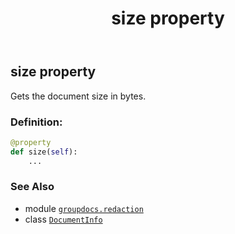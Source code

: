 ﻿---
title: size property
second_title: GroupDocs.Redaction for Python via .NET API References
description: 
type: docs
weight: 60
url: /groupdocs.redaction/documentinfo/size/
is_root: false
---

## size property


Gets the document size in bytes.
### Definition:
```python
@property
def size(self):
    ...
```

### See Also
* module [`groupdocs.redaction`](../../)
* class [`DocumentInfo`](/redaction/python-net/groupdocs.redaction/documentinfo)
